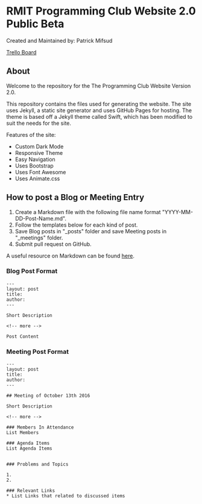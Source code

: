 # RMIT Programming Club Website 2.0 Public Beta

Created and Maintained by: Patrick Mifsud

[Trello Board](https://trello.com/b/PEYYpOfd)

## About

Welcome to the repository for the The Programming Club Website Version 2.0.

This repository contains the files used for generating the website. The site uses Jekyll, a static site generator and uses GitHub Pages for hosting. The theme is based off a Jekyll theme called Swift, which has been modified to suit the needs for the site. 

Features of the site:

- Custom Dark Mode
- Responsive Theme
- Easy Navigation
- Uses Bootstrap
- Uses Font Awesome
- Uses Animate.css

## How to post a Blog or Meeting Entry

1. Create a Markdown file with the following file name format "YYYY-MM-DD-Post-Name.md". 
2. Follow the templates below for each kind of post. 
3. Save Blog posts in "\_posts" folder and save Meeting posts in "\_meetings" folder.
4. Submit pull request on GitHub.

A useful resource on Markdown can be found [here](https://daringfireball.net/projects/markdown/).


### Blog Post Format

	---
	layout: post
	title: 
	author: 
	---

	Short Description

	<!-- more -->

	Post Content


### Meeting Post Format

	---
	layout: post
	title: 
	author: 
	---

	## Meeting of October 13th 2016 

	Short Description

	<!-- more -->

	### Members In Attendance
	List Members

	### Agenda Items
	List Agenda Items


	### Problems and Topics

	1. 
	2. 

	### Relevant Links
	* List Links that related to discussed items
